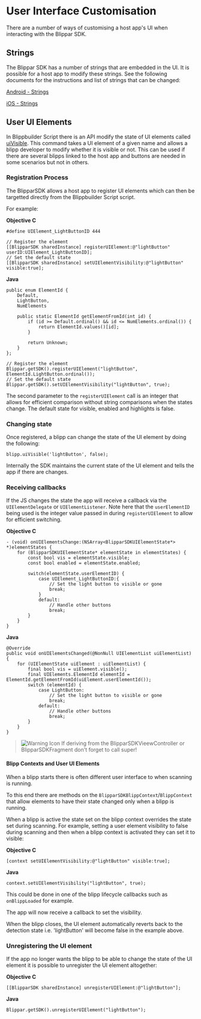 # User Interface Customisation

There are a number of ways of customising a host app's UI when interacting with the Blippar SDK.

## Strings

The Blippar SDK has a number of strings that are embedded in the UI. It is possible for a host app to modify these strings. See the following documents for the instructions and list of strings that can be changed:

[Android - Strings](../android/android-strings.md)

[iOS - Strings](../ios/ios-strings.md)

## User UI Elements

In Blippbuilder Script there is an API modify the state of UI elements called [uiVisible](https://developer.blippar.com/portal/ar-api/documentation/method/Blipp/uiVisible/). This command takes a UI element of a given name and allows a blipp developer to modify whether it is visible or not. This can be used if there are several blipps linked to the host app and buttons are needed in some scenarios but not in others.

### Registration Process

The BlipparSDK allows a host app to register UI elements which can then be targetted directly from the Blippbuilder Script script.

For example:

**Objective C**

    #define UIElement_LightButtonID 444

    // Register the element
    [[BlipparSDK sharedInstance] registerUIElement:@"lightButton" userID:UIElement_LightButtonID];
    // Set the default state
    [[BlipparSDK sharedInstance] setUIElementVisibility:@"lightButton" visible:true];


**Java**

    public enum ElementId {
        Default,
        LightButton,
        NumElements

        public static ElementId getElementFromId(int id) {
            if (id >= Default.ordinal() && id <= NumElements.ordinal()) {
                return ElementId.values()[id];
            }

            return Unknown;
        }
    };

    // Register the element
    Blippar.getSDK().registerUIElement("lightButton", ElementId.LightButton.ordinal());
    // Set the default state
    Blippar.getSDK().setUIElementVisibility("lightButton", true);

The second parameter to the `registerUIElement` call is an integer that allows for efficient comparison without string comparisons when the states change.
The default state for visible, enabled and highlights is false.

### Changing state

Once registered, a blipp can change the state of the UI element by doing the following:

    blipp.uiVisible('lightButton', false);


Internally the SDK maintains the current state of the UI element and tells the app if there are changes.

### Receiving callbacks

If the JS changes the state the app will receive a callback via the `UIElementDelegate` or `UIElementListener`.
Note here that the `userElementID` being used is the integer value passed in during `registerUIElement` to allow for efficient switching.

**Objective C**

    - (void) onUIElementsChange:(NSArray<BlipparSDKUIElementState*> *)elementStates {
        for (BlipparSDKUIElementState* elementState in elementStates) {
            const bool vis = elementState.visible;
            const bool enabled = elementState.enabled;
            
            switch(elementState.userElementID) {
                case UIElement_LightButtonID:{
                    // Set the light button to visible or gone
                    break;
                }
                default:
                    // Handle other buttons
                    break;
            }
        }
    }

**Java**

    @Override
    public void onUIElementsChanged(@NonNull UIElementList uiElementList) {
        for (UIElementState uiElement : uiElementList) {
            final bool vis = uiElement.visible();
            final UIElements.ElementId elementId = ElementId.getElementFromId(uiElement.userElementId());
            switch (elementId) {
                case LightButton:
                    // Set the light button to visible or gone
                    break;
                default:
                    // Handle other buttons
                    break;
            }
        }
    }

>![Warning Icon](https://blippar-devportal-dev.s3.amazonaws.com/media/uploads/BlipparSDK_Warning.png) If deriving from the BlipparSDKVieewController or BlipparSDKFragment don't forget to call super!

#### Blipp Contexts and User UI Elements

When a blipp starts there is often different user interface to when scanning is running.

To this end there are methods on the `BlipparSDKBlippContext`/`BlippContext` that allow elements to have their state changed only when a blipp is running.

When a blipp is active the state set on the blipp context overrides the state set during scanning. For example, setting a user element visibility to false during scanning and then when a blipp context is activated they can set it to visible:

**Objective C**

    [context setUIElementVisibility:@"lightButton" visible:true];


**Java**

    context.setUIElementVisibility("lightButton", true);

This could be done in one of the blipp lifecycle callbacks such as `onBlippLoaded` for example.

The app will now receive a callback to set the visibility.

When the blipp closes, the UI element automatically reverts back to the detection state i.e. 'lightButton' will become false in the example above.

### Unregistering the UI element

If the app no longer wants the blipp to be able to change the state of the UI element it is possible to unregister the UI element altogether:

**Objective C**

    [[BlipparSDK sharedInstance] unregisterUIElement:@"lightButton"];

**Java**

    Blippar.getSDK().unregisterUIElement("lightButton");

